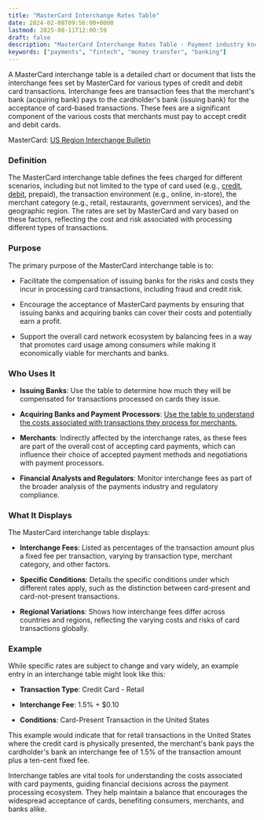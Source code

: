 ```yaml
---
title: "MasterCard Interchange Rates Table"
date: 2024-02-08T09:56:00+0000
lastmod: 2025-08-11T12:00:59
draft: false
description: "MasterCard Interchange Rates Table - Payment industry knowledge and insights"
keywords: ["payments", "fintech", "money transfer", "banking"]
---
```


A MasterCard interchange table is a detailed chart or document that lists the interchange fees set by MasterCard for various types of credit and debit card transactions. Interchange fees are transaction fees that the merchant's bank (acquiring bank) pays to the cardholder's bank (issuing bank) for the acceptance of card-based transactions. These fees are a significant component of the various costs that merchants must pay to accept credit and debit cards.

MasterCard: [US Region Interchange Bulletin](https://www.mastercard.us/content/dam/public/mastercardcom/na/us/en/documents/merchant-rates-2022-2023-apr22.pdf)

### Definition

The MasterCard interchange table defines the fees charged for different scenarios, including but not limited to the type of card used (e.g., [credit](https://faisalkhanllc.xyz/resources/payments-wiki/c/credit-card/), [debit](https://faisalkhanllc.xyz/resources/payments-wiki/d/debit-card/), prepaid), the transaction environment (e.g., online, in-store), the merchant category (e.g., retail, restaurants, government services), and the geographic region. The rates are set by MasterCard and vary based on these factors, reflecting the cost and risk associated with processing different types of transactions.

### Purpose

The primary purpose of the MasterCard interchange table is to:

- Facilitate the compensation of issuing banks for the risks and costs they incur in processing card transactions, including fraud and credit risk.

- Encourage the acceptance of MasterCard payments by ensuring that issuing banks and acquiring banks can cover their costs and potentially earn a profit.

- Support the overall card network ecosystem by balancing fees in a way that promotes card usage among consumers while making it economically viable for merchants and banks.

### Who Uses It

- **Issuing Banks**: Use the table to determine how much they will be compensated for transactions processed on cards they issue.

- **Acquiring Banks and Payment Processors**: [Use the table to understand the costs associated with transactions they process for merchants.](https://faisalkhanllc.xyz/resources/payments-wiki/p/payment-processor/)

- **Merchants**: Indirectly affected by the interchange rates, as these fees are part of the overall cost of accepting card payments, which can influence their choice of accepted payment methods and negotiations with payment processors.

- **Financial Analysts and Regulators**: Monitor interchange fees as part of the broader analysis of the payments industry and regulatory compliance.

### What It Displays

The MasterCard interchange table displays:

- **Interchange Fees**: Listed as percentages of the transaction amount plus a fixed fee per transaction, varying by transaction type, merchant category, and other factors.

- **Specific Conditions**: Details the specific conditions under which different rates apply, such as the distinction between card-present and card-not-present transactions.

- **Regional Variations**: Shows how interchange fees differ across countries and regions, reflecting the varying costs and risks of card transactions globally.

### Example

While specific rates are subject to change and vary widely, an example entry in an interchange table might look like this:

- **Transaction Type**: Credit Card - Retail

- **Interchange Fee**: 1.5% + $0.10

- **Conditions**: Card-Present Transaction in the United States

This example would indicate that for retail transactions in the United States where the credit card is physically presented, the merchant's bank pays the cardholder's bank an interchange fee of 1.5% of the transaction amount plus a ten-cent fixed fee.

Interchange tables are vital tools for understanding the costs associated with card payments, guiding financial decisions across the payment processing ecosystem. They help maintain a balance that encourages the widespread acceptance of cards, benefiting consumers, merchants, and banks alike.